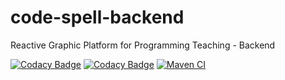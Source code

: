 # code-spell-backend
Reactive Graphic Platform for Programming Teaching - Backend

[![Codacy Badge](https://app.codacy.com/project/badge/Grade/b3501b7d18a140acb0da5d4ca45b157f)](https://www.codacy.com/gh/Code-Spell/code-spell-backend/dashboard?utm_source=github.com&amp;utm_medium=referral&amp;utm_content=Code-Spell/code-spell-backend&amp;utm_campaign=Badge_Grade) 
[![Codacy Badge](https://app.codacy.com/project/badge/Coverage/b3501b7d18a140acb0da5d4ca45b157f)](https://www.codacy.com/gh/Code-Spell/code-spell-backend/dashboard?utm_source=github.com&utm_medium=referral&utm_content=Code-Spell/code-spell-backend&utm_campaign=Badge_Coverage)
[![Maven CI](https://github.com/Code-Spell/code-spell-backend/actions/workflows/mavenCI.yml/badge.svg)](https://github.com/Code-Spell/code-spell-backend/actions/workflows/mavenCI.yml)
